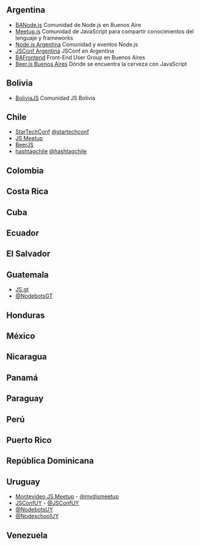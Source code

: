 ## Argentina
* [BANode.js](https://www.meetup.com/BANode-Meetup/) Comunidad de Node.js en Buenos Aire
* [Meetup.js](https://www.meetup.com/Meetup-js/) Comunidad de JavaScript para compartir conocimientos del lenguaje y frameworks
* [Node.js Argentina](https://www.meetup.com/NodeJS-Argentina/) Comunidad y eventos Node.js
* [JSConf Argentina](https://www.jsconfar.com/) JSConf en Argentina
* [BAFrontend](https://www.meetup.com/BAFrontend/) Front-End User Group en Buenos Aires
* [Beer.js Buenos Aires](https://www.meetup.com/Beer-js-Buenos-Aires/) Dónde se encuentra la cerveza con JavaScript

## Bolivia
* [BoliviaJS](http://boliviajs.github.io) Comunidad JS Bolivia
## Chile
* [StarTechConf](http://www.startechconf.com/)  [@startechconf](https://twitter.com/startechconf)
* [JS Meetup](http://www.meetup.com/dynlangchile/events/221341220/)
* [BeerJS](http://www.beerjs.cl/)
* [hashtagchile](http://www.hashtagchile.com/) [@hashtagchile](https://twitter.com/hashtagchile)

## Colombia

## Costa Rica

## Cuba

## Ecuador

## El Salvador

## Guatemala

* [JS.gt](https://www.facebook.com/jspuntogt)
* [@NodebotsGT](https://twitter.com/NodebotsGT)

## Honduras

## México

## Nicaragua

## Panamá

## Paraguay

## Perú

## Puerto Rico

## República Dominicana

## Uruguay
* [Montevideo JS Meetup](http://www.meetup.com/mvd-js/) - [@mvdjsmeetup](https://twitter.com/mvdjsmeetup)
* [JSConfUY](https://jsconf.uy) - [@JSConfUY](https://twitter.com/JSConfUY)
* [@NodebotsUY](https://twitter.com/NodebotsUY)
* [@NodeschoolUY](https://twitter.com/NodeschoolUY)

## Venezuela

